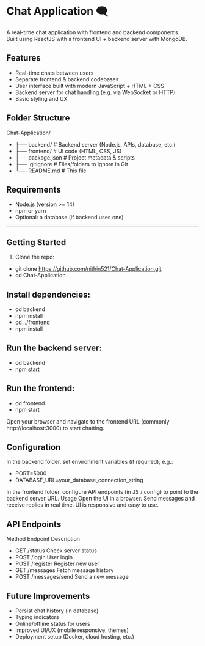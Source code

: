 # Chat Application 🗨️

A real-time chat application with frontend and backend components.  
Built using ReactJS with a frontend UI + backend server with MongoDB.


## Features

- Real-time chats between users  
- Separate frontend & backend codebases  
- User interface built with modern JavaScript + HTML + CSS  
- Backend server for chat handling (e.g. via WebSocket or HTTP)  
- Basic styling and UX  

## Folder Structure

Chat-Application/
- ├── backend/ # Backend server (Node.js, APIs, database, etc.)
- ├── frontend/ # UI code (HTML, CSS, JS)
- ├── package.json # Project metadata & scripts
- ├── .gitignore # Files/folders to ignore in Git
- └── README.md # This file


## Requirements

- Node.js (version >= 14)  
- npm or yarn  
- Optional: a database (if backend uses one)  

---

## Getting Started

1. Clone the repo:
- git clone https://github.com/nithin521/Chat-Application.git
- cd Chat-Application
   
## Install dependencies:

- cd backend
- npm install
- cd ../frontend
- npm install

## Run the backend server:
- cd backend
- npm start

## Run the frontend:
- cd frontend
- npm start

Open your browser and navigate to the frontend URL (commonly http://localhost:3000) to start chatting.

## Configuration
In the backend folder, set environment variables (if required), e.g.:
- PORT=5000
- DATABASE_URL=your_database_connection_string

In the frontend folder, configure API endpoints (in JS / config) to point to the backend server URL.
Usage
Open the UI in a browser.
Send messages and receive replies in real time.
UI is responsive and easy to use.

## API Endpoints
Method	Endpoint	Description
- GET	/status	Check server status
- POST	/login	User login
- POST	/register	Register new user
- GET	/messages	Fetch message history
- POST	/messages/send	Send a new message

## Future Improvements
- Persist chat history (in database)
- Typing indicators
- Online/offline status for users
- Improved UI/UX (mobile responsive, themes)
- Deployment setup (Docker, cloud hosting, etc.)
